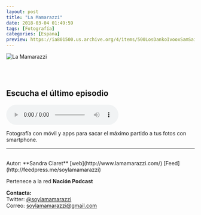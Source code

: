 ```yaml
---
layout: post
title: "La Mamarazzi"
date: 2018-03-04 01:49:59
tags: [Fotografía]
categories: [Espana]
preview: https://ia801500.us.archive.org/4/items/500LosDankoIvooxSamSaiz/Mamarazzi%20300-%20Sandra.jpeg
---
```


![La Mamarazzi](https://ia801500.us.archive.org/4/items/500LosDankoIvooxSamSaiz/Mamarazzi%20500-%20Sandra.jpeg)

<br/>
<br/>

## Escucha el último episodio

<!--reproductor-feed=http://feedpress.me/soylamamarazzi-->
<!--reproductor-start-->
<audio id="audio" preload="auto" controls="" src="http://tracking.feedpress.it/link/16563/8381956/la_mamarazzi_episodio_15.mp3"></audio>
<!--reproductor-end-->

Fotografía con móvil y apps para sacar el máximo partido a tus fotos con smartphone.  

_ _ _
<br>
Autor: **Sandra Claret**   
[web](http://www.lamamarazzi.com/)  
[Feed](http://feedpress.me/soylamamarazzi)  

Pertenece a la red **Nación Podcast**  


**Contacta:**  
Twitter: [@soylamamarazzi](https://twitter.com/soylamamarazzi)  
Correo: [soylamamarazzi@gmail.com](mailto:soylamamarazzi@gmail.com)  

